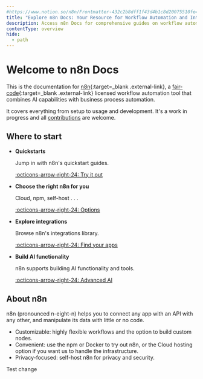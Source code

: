 ```yaml
---
#https://www.notion.so/n8n/Frontmatter-432c2b8dff1f43d4b1c8d20075510fe4
title: "Explore n8n Docs: Your Resource for Workflow Automation and Integrations"
description: Access n8n Docs for comprehensive guides on workflow automation and integrations. Learn how to integrate apps and enhance your automation capabilities.
contentType: overview
hide:
  - path
---
```


# Welcome to n8n Docs


This is the documentation for [n8n](https://n8n.io/){:target=_blank .external-link}, a [fair-code](https://faircode.io){:target=_blank .external-link} licensed workflow automation tool that combines AI capabilities with business process automation.

It covers everything from setup to usage and development. It's a work in progress and all [contributions](/help-community/contributing.md) are welcome.


## Where to start

<div class="grid cards" markdown>

-   __Quickstarts__

    Jump in with n8n's quickstart guides.

    [:octicons-arrow-right-24: Try it out](/try-it-out/index.md)

-   __Choose the right n8n for you__

	Cloud, npm, self-host . . . 

    [:octicons-arrow-right-24: Options](/choose-n8n.md)


-   __Explore integrations__

    Browse n8n's integrations library.

    [:octicons-arrow-right-24: Find your apps](/integrations/index.md)

-   __Build AI functionality__

    n8n supports building AI functionality and tools.

    [:octicons-arrow-right-24: Advanced AI](/advanced-ai/index.md)    
</div>

## About n8n

n8n (pronounced n-eight-n) helps you to connect any app with an API with any other, and manipulate its data with little or no code.

* Customizable: highly flexible workflows and the option to build custom nodes.
* Convenient: use the npm or Docker to try out n8n, or the Cloud hosting option if you want us to handle the infrastructure.
* Privacy-focused: self-host n8n for privacy and security.

Test change
